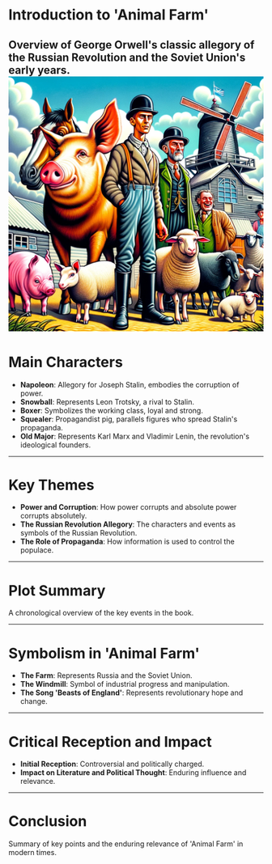 
# Introduction to 'Animal Farm'
Overview of George Orwell's classic allegory of the Russian Revolution and the Soviet Union's early years.
![farm](A_vivid_and_slightly_caricatured_illustration_of_k.png)
---

# Main Characters
- **Napoleon**: Allegory for Joseph Stalin, embodies the corruption of power.
- **Snowball**: Represents Leon Trotsky, a rival to Stalin.
- **Boxer**: Symbolizes the working class, loyal and strong.
- **Squealer**: Propagandist pig, parallels figures who spread Stalin's propaganda.
- **Old Major**: Represents Karl Marx and Vladimir Lenin, the revolution's ideological founders.

---

# Key Themes
- **Power and Corruption**: How power corrupts and absolute power corrupts absolutely.
- **The Russian Revolution Allegory**: The characters and events as symbols of the Russian Revolution.
- **The Role of Propaganda**: How information is used to control the populace.

---

# Plot Summary
A chronological overview of the key events in the book.

---

# Symbolism in 'Animal Farm'
- **The Farm**: Represents Russia and the Soviet Union.
- **The Windmill**: Symbol of industrial progress and manipulation.
- **The Song 'Beasts of England'**: Represents revolutionary hope and change.

---

# Critical Reception and Impact
- **Initial Reception**: Controversial and politically charged.
- **Impact on Literature and Political Thought**: Enduring influence and relevance.

---

# Conclusion
Summary of key points and the enduring relevance of 'Animal Farm' in modern times.
